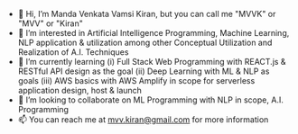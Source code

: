 - 👋 Hi, I’m Manda Venkata Vamsi Kiran, but you can call me "MVVK" or "MVV" or "Kiran"
- 👀 I’m interested in Artificial Intelligence Programming, Machine Learning, NLP application & utilization among other Conceptual Utilization and Realization of A.I. Techniques
- 🌱 I’m currently learning (i) Full Stack Web Programming with REACT.js & RESTful API design as the goal (ii) Deep Learning with ML & NLP as goals (iii) AWS basics with AWS Amplify in scope for serverless application design, host & launch
- 💞️ I’m looking to collaborate on ML Programming with NLP in scope, A.I. Programming
- 📫 You can reach me at mvv.kiran@gmail.com for more information

<!---
kmvv-Vishnu/kmvv-Vishnu is a ✨ special ✨ repository because its `README.md` (this file) appears on your GitHub profile.
You can click the Preview link to take a look at your changes.
--->
